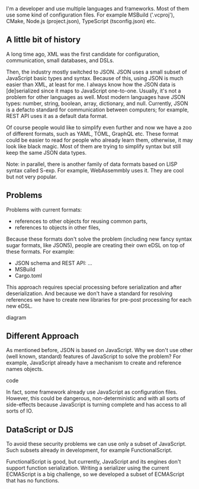 I'm a developer and use multiple languages and frameworks. Most of them use some kind of configuration files. For example MSBuild ('.vcproj'), CMake, Node.js (project.json), TypeScript (tsconfig.json) etc. 

## A little bit of history

A long time ago, XML was the first candidate for configuration, communication, small databases, and DSLs. 

Then, the industry mostly switched to JSON. JSON uses a small subset of JavaScript basic types and syntax. Because of this, using JSON is much easier than XML, at least for me. I always know how the JSON data is [de]serialized since it maps to JavaScript one-to-one. Usually, it's not a problem for other languages as well. Most modern languages have JSON types: number, string, boolean, array, dictionary, and null. Currently, JSON is a defacto standard for communication between computers; for example, REST API uses it as a default data format.

Of course people would like to simplify even further and now we have a zoo of different formats, such as YAML, TOML, GraphQL etc. These format could be easier to read for people who already learn them, otherwise, it may look like black magic. Most of them are trying to simplify syntax but still keep the same JSON data types.

Note: in parallel, there is another family of data formats based on LISP syntax called S-exp. For example, WebAssemmbly uses it. They are cool but not very popular.

## Problems

Problems with current formats:
- references to other objects for reusing common parts,
- references to objects in other files,

Because these formats don't solve the problem (including new fancy syntax sugar formats, like JSON5), people are creating their own eDSL on top of these formats. For example:
- JSON schema and REST API: ...
- MSBuild
- Cargo.toml

This approach requires special processing before serialization and after deserialization. And because we don't have a standard for resolving references we have to create new libraries for pre-post processing for each new eDSL.

diagram

## Different Approach

As mentioned before, JSON is based on JavaScript. Why we don't use other (well known, standard) features of JavaScript to solve the problem? For example, JavaScript already have a mechanism to create and reference names objects.

code

In fact, some framework already use JavaScript as configuration files. However, this could be dangerous, non-deterministic and with all sorts of side-effects because JavaScript is turning complete and has access to all sorts of IO.

## DataScript or DJS

To avoid these security problems we can use only a subset of JavaScript. Such subsets already in development, for example FunctionalScript.

FunctionalScript is good, but currently, JavaScript and its engines don't support function serialization. Writing a serializer using the current ECMAScript is a big challenge, so we developed a subset of ECMAScript that has no functions.




